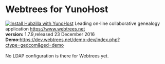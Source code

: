 # Webtrees for YunoHost
[![Install Hubzilla with YunoHost](https://install-app.yunohost.org/install-with-yunohost.png)](https://install-app.yunohost.org/?app=webtrees)
Leading on-line collaborative genealogy application https://www.webtrees.net<br>
<b> version:</b> 1.7.9,released 23 December 2016<br>
<b>Demo:</b>https://dev.webtrees.net/demo-dev/index.php?ctype=gedcom&ged=demo<br>
<br>
No LDAP configuration is there for Webtrees yet.

